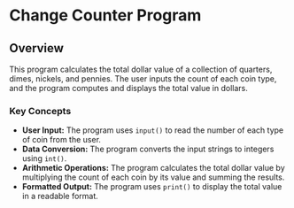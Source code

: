 # Change Counter Program

## Overview

This program calculates the total dollar value of a collection of quarters, dimes, nickels, and pennies. The user inputs the count of each coin type, and the program computes and displays the total value in dollars.

### Key Concepts

- **User Input:** The program uses `input()` to read the number of each type of coin from the user.
- **Data Conversion:** The program converts the input strings to integers using `int()`.
- **Arithmetic Operations:** The program calculates the total dollar value by multiplying the count of each coin by its value and summing the results.
- **Formatted Output:** The program uses `print()` to display the total value in a readable format.
